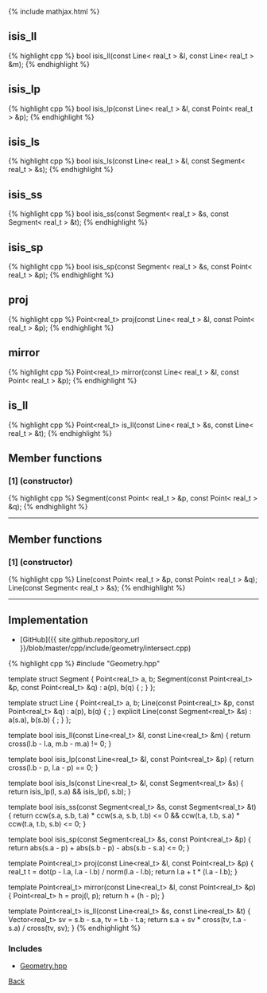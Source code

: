 {% include mathjax.html %}

## isis_ll

{% highlight cpp %}
bool isis_ll(const Line< real_t > &l, const Line< real_t > &m);
{% endhighlight %}

## isis_lp

{% highlight cpp %}
bool isis_lp(const Line< real_t > &l, const Point< real_t > &p);
{% endhighlight %}

## isis_ls

{% highlight cpp %}
bool isis_ls(const Line< real_t > &l, const Segment< real_t > &s);
{% endhighlight %}

## isis_ss

{% highlight cpp %}
bool isis_ss(const Segment< real_t > &s, const Segment< real_t > &t);
{% endhighlight %}

## isis_sp

{% highlight cpp %}
bool isis_sp(const Segment< real_t > &s, const Point< real_t > &p);
{% endhighlight %}

## proj

{% highlight cpp %}
Point<real_t> proj(const Line< real_t > &l, const Point< real_t > &p);
{% endhighlight %}

## mirror

{% highlight cpp %}
Point<real_t> mirror(const Line< real_t > &l, const Point< real_t > &p);
{% endhighlight %}

## is_ll

{% highlight cpp %}
Point<real_t> is_ll(const Line< real_t > &s, const Line< real_t > &t);
{% endhighlight %}

## Member functions

### [1] (constructor)
{% highlight cpp %}
Segment(const Point< real_t > &p, const Point< real_t > &q);
{% endhighlight %}


---------------------------------------

## Member functions

### [1] (constructor)
{% highlight cpp %}
Line(const Point< real_t > &p, const Point< real_t > &q);
Line(const Segment< real_t > &s);
{% endhighlight %}


---------------------------------------

## Implementation

- [GitHub]({{ site.github.repository_url }}/blob/master/cpp/include/geometry/intersect.cpp)

{% highlight cpp %}
#include "Geometry.hpp"

template <typename real_t> struct Segment {
  Point<real_t> a, b;
  Segment(const Point<real_t> &p, const Point<real_t> &q) : a(p), b(q) { ; }
};

template <typename real_t> struct Line {
  Point<real_t> a, b;
  Line(const Point<real_t> &p, const Point<real_t> &q) : a(p), b(q) { ; }
  explicit Line(const Segment<real_t> &s) : a(s.a), b(s.b) { ; }
};

template <typename real_t>
bool isis_ll(const Line<real_t> &l, const Line<real_t> &m) {
  return cross(l.b - l.a, m.b - m.a) != 0;
}

template <typename real_t>
bool isis_lp(const Line<real_t> &l, const Point<real_t> &p) {
  return cross(l.b - p, l.a - p) == 0;
}

template <typename real_t>
bool isis_ls(const Line<real_t> &l, const Segment<real_t> &s) {
  return isis_lp(l, s.a) && isis_lp(l, s.b);
}

template <typename real_t>
bool isis_ss(const Segment<real_t> &s, const Segment<real_t> &t) {
  return ccw(s.a, s.b, t.a) * ccw(s.a, s.b, t.b) <= 0 &&
         ccw(t.a, t.b, s.a) * ccw(t.a, t.b, s.b) <= 0;
}

template <typename real_t>
bool isis_sp(const Segment<real_t> &s, const Point<real_t> &p) {
  return abs(s.a - p) + abs(s.b - p) - abs(s.b - s.a) <= 0;
}

template <typename real_t>
Point<real_t> proj(const Line<real_t> &l, const Point<real_t> &p) {
  real_t t = dot(p - l.a, l.a - l.b) / norm(l.a - l.b);
  return l.a + t * (l.a - l.b);
}

template <typename real_t>
Point<real_t> mirror(const Line<real_t> &l, const Point<real_t> &p) {
  Point<real_t> h = proj(l, p);
  return h + (h - p);
}

template <typename real_t>
Point<real_t> is_ll(const Line<real_t> &s, const Line<real_t> &t) {
  Vector<real_t> sv = s.b - s.a, tv = t.b - t.a;
  return s.a + sv * cross(tv, t.a - s.a) / cross(tv, sv);
}
{% endhighlight %}

### Includes

- [Geometry.hpp](Geometry)

[Back](../..)
